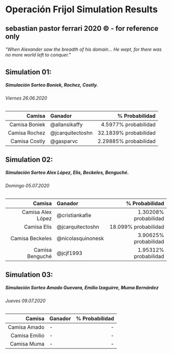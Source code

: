 # Operación Frijol Simulation Results
## sebastian pastor ferrari 2020 © - for reference only
###### "When Alexander saw the breadth of his domain... He wept, for there was no more world left to conquer."

## Simulation 01:
##### Simulación Sorteo Boniek, Rochez, Costly.
###### Viernes 26.06.2020

| Camisa | Ganador | % Probabilidad |
| ------:|:------- | --------------:|
Camisa Boniek | @allansikaffy | 4.5977% probabilidad
Camisa Rochez | @jcarquitectoshn | 32.1839% probabilidad
Camisa Costly | @gasparvc | 2.29885% probabilidad

## Simulation 02:
##### Simulación Sorteo Alex López, Elis, Beckeles, Benguché.
###### Domingo 05.07.2020

| Camisa | Ganador | % Probabilidad |
| ------:|:------- | --------------:|
Camisa Alex López | @cristiankafie | 1.30208% probabilidad
Camisa Elis | @jcarquitectoshn | 18.099% probabilidad
Camisa Beckeles | @nicolasquinonesk | 3.90625% probabilidad
Camisa Benguché | @jcjf1993 | 1.95312% probabilidad

## Simulation 03:
##### Simulación Sorteo Amado Guevara, Emilio Izaguirre, Muma Bernárdez
###### Jueves 09.07.2020

|        Camisa | Ganador | % Probabilidad |
| -------------:|:------- | --------------:|
|  Camisa Amado | -       | -              |
| Camisa Emilio | -       | -              |
| Camisa Muma | -         | -              |
